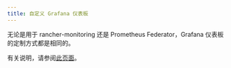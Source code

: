 ```yaml
---
title: 自定义 Grafana 仪表板
---
```


无论是用于 rancher-monitoring 还是 Prometheus Federator，Grafana 仪表板的定制方式都是相同的。

有关说明，请参阅[此页面](../customizing-dashboard/customize-grafana-dashboard.md)。